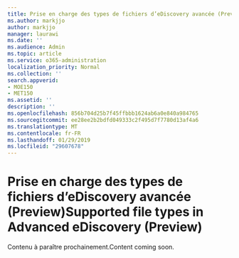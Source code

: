 ```yaml
---
title: Prise en charge des types de fichiers d’eDiscovery avancée (Preview)
ms.author: markjjo
author: markjjo
manager: laurawi
ms.date: ''
ms.audience: Admin
ms.topic: article
ms.service: o365-administration
localization_priority: Normal
ms.collection: ''
search.appverid:
- MOE150
- MET150
ms.assetid: ''
description: ''
ms.openlocfilehash: 856b704d25b7f45ffbbb1624ab6a0e840a984765
ms.sourcegitcommit: ee28ee2b2bdfd049333c2f495d7f7780d13af4a6
ms.translationtype: MT
ms.contentlocale: fr-FR
ms.lasthandoff: 01/29/2019
ms.locfileid: "29607678"
---
```

# <a name="supported-file-types-in-advanced-ediscovery-preview"></a><span data-ttu-id="ce685-102">Prise en charge des types de fichiers d’eDiscovery avancée (Preview)</span><span class="sxs-lookup"><span data-stu-id="ce685-102">Supported file types in Advanced eDiscovery (Preview)</span></span>

<span data-ttu-id="ce685-103">Contenu à paraître prochainement.</span><span class="sxs-lookup"><span data-stu-id="ce685-103">Content coming soon.</span></span>
